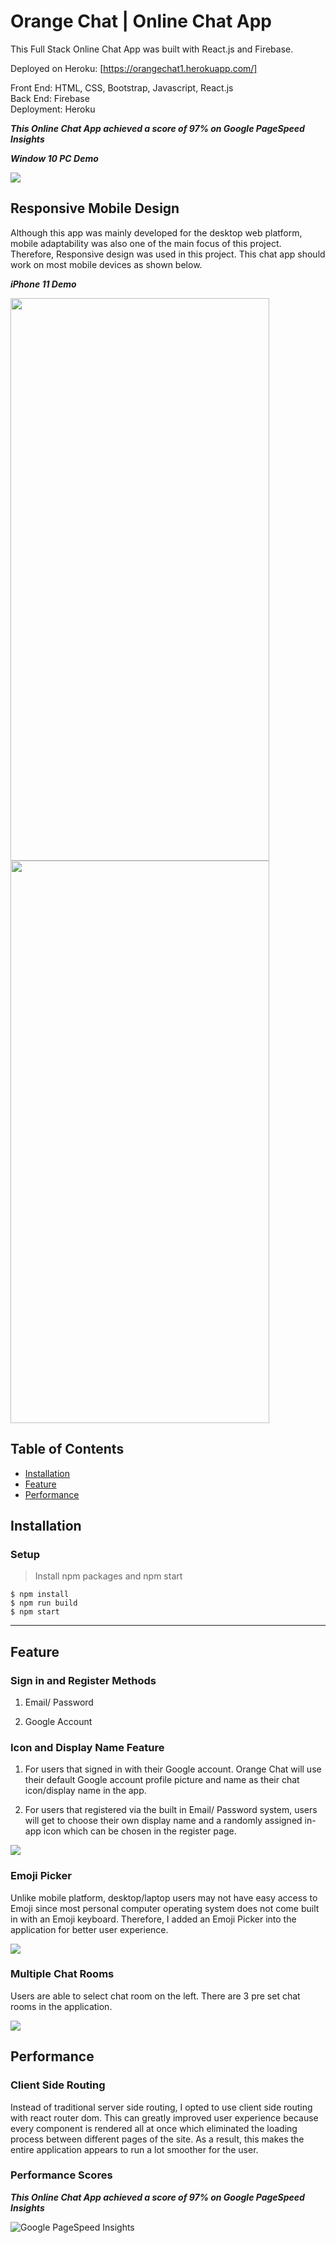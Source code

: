 # Orange Chat | Online Chat App

This Full Stack Online Chat App was built with React.js and Firebase. 

Deployed on Heroku: [https://orangechat1.herokuapp.com/]

Front End: HTML, CSS, Bootstrap, Javascript, React.js  
Back End: Firebase  
Deployment: Heroku  

***This Online Chat App achieved a score of 97% on Google PageSpeed Insights***

***Window 10 PC Demo***

<img src="https://github.com/jeffylau50/OnlineChatApp/blob/master/demo/pcDemo1.gif"/>


## Responsive Mobile Design

Although this app was mainly developed for the desktop web platform, mobile adaptability was also one of the main focus of this project. Therefore, Responsive design was used in this project. This chat app should work on most mobile devices as shown below.

***iPhone 11 Demo***

<img src="https://github.com/jeffylau50/OnlineChatApp/blob/master/demo/mobileDemo1.gif" width="414" height="900"/>


<img src="https://github.com/jeffylau50/OnlineChatApp/blob/master/demo/mobileDemo2.gif" width="414" height="900"/>



## Table of Contents

- [Installation](#installation)
- [Feature](#feature)
- [Performance](#Performance)

## Installation  
  
### Setup

> Install npm packages and npm start

```shell
$ npm install
$ npm run build
$ npm start

```

---

## Feature

### Sign in and Register Methods

1. Email/ Password  
  
2. Google Account

### Icon and Display Name Feature

1. For users that signed in with their Google account. Orange Chat will use their default Google account profile picture and name as their chat icon/display name in the app.

2. For users that registered via the built in Email/ Password system, users will get to choose their own display name and a randomly assigned in-app icon which can be chosen in the register page. 

<img src='https://res.cloudinary.com/djgjwxdih/image/upload/v1650176141/github/IconRandom_k0v6pp.gif'>

### Emoji Picker

Unlike mobile platform, desktop/laptop users may not have easy access to Emoji since most personal computer operating system does not come built in with an Emoji keyboard. Therefore, I added an Emoji Picker into the application for better user experience.

<img src="https://github.com/jeffylau50/OnlineChatApp/blob/master/demo/emojiDemo.PNG"/>

### Multiple Chat Rooms

Users are able to select chat room on the left. There are 3 pre set chat rooms in the application.

<img src="https://github.com/jeffylau50/OnlineChatApp/blob/master/demo/swichRoomDemo.gif"/>

## Performance

### Client Side Routing

Instead of traditional server side routing, I opted to use client side routing with react router dom. This can greatly improved user experience because every component is rendered all at once which eliminated the loading process between different pages of the site. As a result, this makes the entire application appears to run a lot smoother for the user.

### Performance Scores

***This Online Chat App achieved a score of 97% on Google PageSpeed Insights***

![Google PageSpeed Insights](https://res.cloudinary.com/djgjwxdih/image/upload/v1650090287/github/Capture_hvbp9k.png)